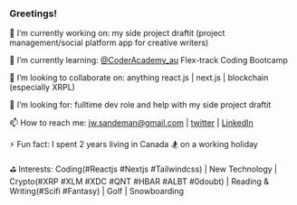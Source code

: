 ### Greetings!

🔭 I’m currently working on: my side project draftit (project management/social platform app for creative writers) 

🌱 I’m currently learning: [@CoderAcademy_au](https://www.coderacademy.edu.au/) Flex-track Coding Bootcamp

👯 I’m looking to collaborate on: anything react.js | next.js | blockchain (especially XRPL)

🤔 I’m looking for: fulltime dev role and help with my side project draftit

📫 How to reach me: jw.sandeman@gmail.com | [twitter](https://twitter.com/jwsandeman) | [LinkedIn](https://www.linkedin.com/in/jason-sandeman-33268496/)

⚡ Fun fact: I spent 2 years living in Canada 🏂  on a working holiday

⛳ Interests: Coding(#Reactjs #Nextjs #Tailwindcss) | New Technology | Crypto(#XRP #XLM #XDC #QNT #HBAR #ALBT #0doubt) | Reading & Writing(#Scifi #Fantasy) | Golf | Snowboarding 

